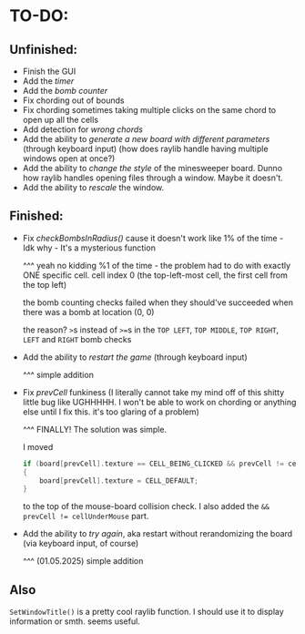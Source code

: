 # TO-DO:
## Unfinished:
- Finish the GUI
- Add the *timer*
- Add the *bomb counter*
- Fix chording out of bounds
- Fix chording sometimes taking multiple clicks on the same chord to open up all the cells 
- Add detection for *wrong chords*
- Add the ability to *generate a new board with different parameters* (through keyboard input) (how does raylib handle having multiple windows open at once?)
- Add the ability to *change the style* of the minesweeper board. Dunno how raylib handles opening files through a window. Maybe it doesn't.
- Add the ability to *rescale* the window.

## Finished:
- Fix *checkBombsInRadius()* cause it doesn't work like 1% of the time - Idk why - It's a mysterious function

    ^^^ yeah no kidding %1 of the time - the problem had to do with exactly ONE specific cell. cell index 0 (the top-left-most cell, the first cell from the top left)

    the bomb counting checks failed when they should've succeeded when there was a bomb at location (0, 0)

    the reason? `>`s instead of `>=`s in the `TOP LEFT`, `TOP MIDDLE`, `TOP RIGHT`, `LEFT` and `RIGHT` bomb checks

- Add the ability to *restart the game* (through keyboard input)

    ^^^ simple addition

- Fix *prevCell* funkiness (I literally cannot take my mind off of this shitty little bug like UGHHHHH. I won't be able to work on chording or anything else until I fix this. it's too glaring of a problem)

    ^^^ FINALLY! The solution was simple.
        
    I moved 
    ```c
    if (board[prevCell].texture == CELL_BEING_CLICKED && prevCell != cellUnderMouse)
    {
        board[prevCell].texture = CELL_DEFAULT;
    }
    ```
    to the top of the mouse-board collision check. I also added the `&& prevCell != cellUnderMouse` part.

- Add the ability to *try again*, aka restart without rerandomizing the board (via keyboard input, of course)

    ^^^ (01.05.2025) simple addition
 
## Also
`SetWindowTitle()` is a pretty cool raylib function. I should use it to display information or smth. seems useful.